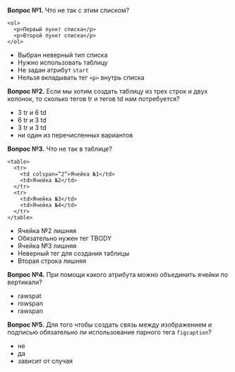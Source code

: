 **Вопрос №1.** Что не так с этим списком?

    <ol>
      <p>Первый пункт списка</p>
      <p>Второй пункт списка</p>
    </ol>

* Выбран неверный тип списка
* Нужно использовать таблицу
* Не задан атрибут `start`
* Нельзя вкладывать тег `<p>` внутрь списка

**Вопрос №2.** Если мы хотим создать таблицу из трех строк и двух колонок, то сколько тегов tr и тегов td нам потребуется?

* 3 tr и 6 td
* 6 tr и 3 td
* 3 tr и 3 td
* ни один из перечисленных вариантов

**Вопрос №3.** Что не так в таблице?

    <table>
      <tr>
        <td colspan=”2”>Ячейка №1</td>
        <td>Ячейка №2</td>
      </tr>
      <tr>
        <td>Ячейка №3</td>
        <td>Ячейка №4</td>
      </tr>
    </table>

* Ячейка №2 лишняя
* Обязательно нужен тег TBODY
* Ячейка №3 лишняя
* Неверный тег для создания таблицы
* Вторая строка лишняя

**Вопрос №4.** При помощи какого атрибута можно объединить ячейки по вертикали? 
* rawspat
* rowspan 
* rawspan 

**Вопрос №5.** Для того чтобы создать связь между изображением и подписью обязательно ли использование парного тега `figcaption`?  

* не
* да
* зависит от случая